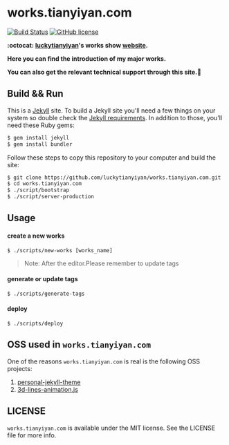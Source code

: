 works.tianyiyan.com
===
[![Build Status](https://travis-ci.org/luckytianyiyan/works.tianyiyan.com.svg?branch=tyy-works)](https://travis-ci.org/luckytianyiyan/works.tianyiyan.com)
[![GitHub license](https://img.shields.io/badge/license-MIT%20License-blue.svg)](https://github.com/luckytianyiyan/works.tianyiyan.com/blob/tyy-works/LICENSE.md)

**:octocat: [luckytianyiyan](https://github.com/luckytianyiyan)'s works show [website](http://works.tianyiyan.com).**

**Here you can find the introduction of my major works.**

**You can also get the relevant technical support through this site.:beers:**

Build && Run
---
This is a [Jekyll](http://jekyllrb.com) site.
To build a Jekyll site you'll need a few things on your system so double check the [Jekyll requirements](http://jekyllrb.com/docs/installation/#requirements).
In addition to those, you'll need these Ruby gems:

```bash
$ gem install jekyll
$ gem install bundler
```
Follow these steps to copy this repository to your computer and build the site:

```bash
$ git clone https://github.com/luckytianyiyan/works.tianyiyan.com.git
$ cd works.tianyiyan.com
$ ./script/bootstrap
$ ./script/server-production
```

Usage
---
#### create a new works

```
$ ./scripts/new-works [works_name]
```

> Note: After the editor.Please remember to update tags

#### generate or update tags

```
$ ./scripts/generate-tags
```

#### deploy

```
$ ./scripts/deploy
```

OSS used in `works.tianyiyan.com`
---

One of the reasons `works.tianyiyan.com` is real is the following OSS projects:

  1. [personal-jekyll-theme](https://github.com/PanosSakkos/personal-jekyll-theme)
  2. [3d-lines-animation.js](https://github.com/JoanClaret/html5-canvas-animation)

LICENSE
---
`works.tianyiyan.com` is available under the MIT license. See the LICENSE file for more info.
